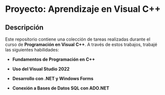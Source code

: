 # Proyecto: Aprendizaje en Visual C++

## Descripción

Este repositorio contiene una colección de tareas realizadas durante el curso de **Programación en Visual C++**. A través de estos trabajos, trabajé las siguientes habilidades:

- **Fundamentos de Programación en C++**

- **Uso del Visual Studio 2022**

- **Desarrollo con .NET y Windows Forms**

- **Conexión a Bases de Datos SQL con ADO.NET**
